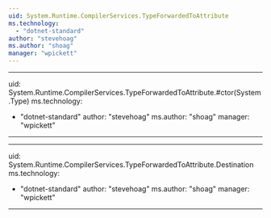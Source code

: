 ```yaml
---
uid: System.Runtime.CompilerServices.TypeForwardedToAttribute
ms.technology: 
  - "dotnet-standard"
author: "stevehoag"
ms.author: "shoag"
manager: "wpickett"
---
```


---
uid: System.Runtime.CompilerServices.TypeForwardedToAttribute.#ctor(System.Type)
ms.technology: 
  - "dotnet-standard"
author: "stevehoag"
ms.author: "shoag"
manager: "wpickett"
---

---
uid: System.Runtime.CompilerServices.TypeForwardedToAttribute.Destination
ms.technology: 
  - "dotnet-standard"
author: "stevehoag"
ms.author: "shoag"
manager: "wpickett"
---
